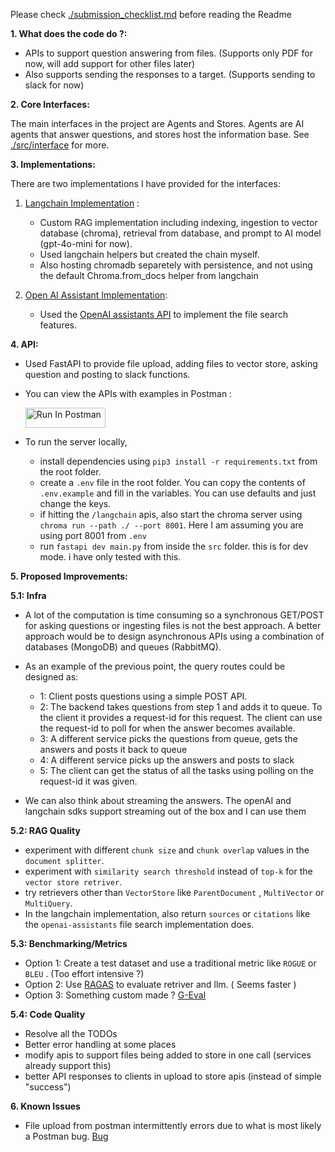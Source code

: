 Please check [./submission_checklist.md](./submission_checklist.md) before reading the Readme

**1. What does the code do ?:**

- APIs to support question answering from files. (Supports only PDF for now, will add support for other files later)
- Also supports sending the responses to a target. (Supports sending to slack for now)

**2. Core Interfaces:**

The main interfaces in the project are Agents and Stores. Agents are AI agents that answer questions, and stores host the information base. See [./src/interface](./src/interface/) for more.

**3. Implementations:**

There are two implementations I have provided for the interfaces:

1. [Langchain Implementation](./src/langchain/) : 
   - Custom RAG implementation including indexing, ingestion to vector database (chroma), retrieval from database, and prompt to AI model (gpt-4o-mini for now). 
   - Used langchain helpers but created the chain myself. 
   - Also hosting chromadb separetely with persistence, and not using the default Chroma.from_docs helper from langchain
  
2. [Open AI Assistant Implementation](./src/openai_assistants/):
   
   - Used the [OpenAI assistants API](https://platform.openai.com/docs/assistants/overview) to implement the file search features.

**4. API:**
  
  - Used FastAPI to provide file upload, adding files to vector store, asking question and posting to slack functions.
  - You can view the APIs with examples in Postman :
  
     [<img src="https://run.pstmn.io/button.svg" alt="Run In Postman" style="width: 128px; height: 32px;">](https://app.getpostman.com/run-collection/7638829-4199003a-6846-4c9b-96cb-749e743c9b95?action=collection%2Ffork&source=rip_markdown&collection-url=entityId%3D7638829-4199003a-6846-4c9b-96cb-749e743c9b95%26entityType%3Dcollection%26workspaceId%3D695166a5-a212-4b07-8aab-781842a14dff)
  - To run the server locally,
      - install dependencies using `pip3 install -r requirements.txt` from the root folder.
      - create a `.env` file in the root folder. You can copy the contents of `.env.example` and fill in the variables. You can use defaults and just change the keys.
      - if hitting the `/langchain` apis, also start the chroma server using `chroma run --path ./ --port 8001`. Here I am assuming you are using port 8001 from `.env`
      - run `fastapi dev main.py` from inside the `src` folder. this is for dev mode. i have only tested with this.


**5. Proposed Improvements:**

**5.1: Infra**
- A lot of the computation is time consuming so a synchronous GET/POST for asking questions or ingesting files is not the best approach. A better approach would be to design asynchronous APIs using a combination of databases (MongoDB) and queues (RabbitMQ).

- As an example of the previous point, the query routes could be designed as:
   
   - 1: Client posts questions using a simple POST API.
   - 2: The backend takes questions from step 1 and adds it to queue. To the client it provides a request-id for this request. The client can use the request-id to poll for when the answer becomes available.
   - 3: A different service picks the questions from queue, gets the answers and posts it back to queue
   - 4: A different service picks up the answers and posts to slack
   - 5: The client can get the status of all the tasks using polling on the request-id it was given.

- We can also think about streaming the answers. The openAI and langchain sdks support streaming out of the box and I can use them
 
**5.2: RAG Quality**

- experiment with different `chunk size` and `chunk overlap` values in the `document splitter`.
- experiment with `similarity search threshold` instead of `top-k` for the `vector store retriver`.
- try retrievers other than `VectorStore` like `ParentDocument` , `MultiVector`  or `MultiQuery`.
- In the langchain implementation, also return `sources` or `citations`
like the `openai-assistants` file search implementation does. 

**5.3: Benchmarking/Metrics**

- Option 1: Create a test dataset and use a traditional metric like `ROGUE` or `BLEU` . (Too effort intensive ?)
- Option 2: Use [RAGAS](https://docs.ragas.io/en/stable/) to evaluate retriver and llm. ( Seems faster )
- Option 3: Something custom made ? [G-Eval](https://arxiv.org/abs/2303.16634)
 
**5.4: Code Quality**
- Resolve all the TODOs
- Better error handling at some places
- modify apis to support files being added to store in one call (services already support this)
- better API responses to clients in upload to store apis (instead of simple "success")

**6. Known Issues**
- File upload from postman intermittently errors due to what is most likely a Postman bug. [Bug](https://stackoverflow.com/questions/64972165/fastapi-error-uploading-files-bigger-than-100kb)
  












